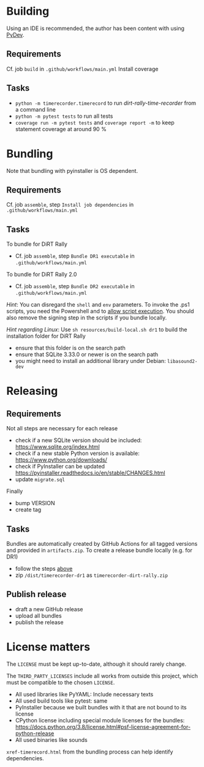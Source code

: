 # Building

Using an IDE is recommended, the author has been content with using [PyDev](https://www.pydev.org/). 

## Requirements
Cf. job `build` in `.github/workflows/main.yml`
Install coverage

## Tasks
- `python -m timerecorder.timerecord` to run *dirt-rally-time-recorder* from a command line
- `python -m pytest tests` to run all tests
- `coverage run -m pytest tests` and `coverage report -m` to keep statement coverage at around 90 %

# Bundling

Note that bundling with pyinstaller is OS dependent.

## Requirements
Cf. job `assemble`, step `Install job dependencies` in `.github/workflows/main.yml`

## Tasks

To bundle for DiRT Rally
* Cf. job `assemble`, step `Bundle DR1 executable` in `.github/workflows/main.yml`

To bundle for DiRT Rally 2.0
* Cf. job `assemble`, step `Bundle DR2 executable` in `.github/workflows/main.yml`

*Hint*: You can disregard the `shell` and `env` parameters. To invoke the .ps1 scripts, you need the Powershell and to [allow script execution](https://docs.microsoft.com/en-us/powershell/module/microsoft.powershell.core/about/about_execution_policies?view=powershell-7). You should also remove the signing step in the scripts if you bundle locally.

*Hint regarding Linux*: Use `sh resources/build-local.sh dr1` to build the installation folder for DiRT Rally
- ensure that this folder is on the search path
- ensure that SQLite 3.33.0 or newer is on the search path
- you might need to install an additional library under Debian: `libasound2-dev`

# Releasing

## Requirements
Not all steps are necessary for each release
- check if a new SQLite version should be included: https://www.sqlite.org/index.html
- check if a new stable Python version is available: https://www.python.org/downloads/
- check if PyInstaller can be updated https://pyinstaller.readthedocs.io/en/stable/CHANGES.html
- update `migrate.sql`

Finally
- bump VERSION
- create tag

## Tasks

Bundles are automatically created by GitHub Actions for all tagged versions and provided in `artifacts.zip`. To create a release bundle locally (e.g. for DR1)
- follow the steps [above](#bundling)
- zip `/dist/timerecorder-dr1` as `timerecorder-dirt-rally.zip`

## Publish release
- draft a new GitHub release
- upload all bundles
- publish the release

# License matters
The `LICENSE` must be kept up-to-date, although it should rarely change.  

The `THIRD_PARTY_LICENSES` include all works from outside this project, which must be compatible to the chosen `LICENSE`.
- All used libraries like PyYAML: Include necessary texts
- All used build tools like pytest: same
- PyInstaller because we built bundles with it that are not bound to its license
- CPython license including special module licenses for the bundles: https://docs.python.org/3.8/license.html#psf-license-agreement-for-python-release
- All used binaries like sounds

`xref-timerecord.html` from the bundling process can help identify dependencies.
